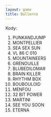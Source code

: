 ```yaml
---
layout: game
title: Ballerna
---
```


Kody:

  1. PUNKANDJUMP
  2. MONTPELLIER
  3. SEA SEX SUN
  4. VL 86 C 010
  5. MOUNTAINEERS
  6. GRENOUILLE
  7. BLUBEDILOMAR
  8. BRAIN KILLER
  9. RHYTHM BOX
10. BOUBOULOID
11. MENFOU
12. 32 BIT POWER
13. MARTINI
14. SEE YOU SOON
15. ETERNA

